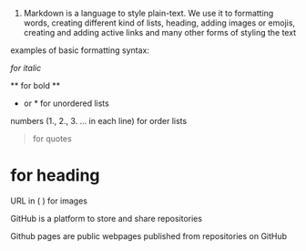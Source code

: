 1. Markdown is a language to style plain-text.
We use it to formatting words, creating different kind of lists, heading, adding images or emojis, creating and adding active links and many other forms of styling the text

examples of basic formatting syntax:

*for italic*

** for bold ** 

- or * for unordered lists

numbers (1., 2., 3. ... in each line) for order lists

> for quotes

# for heading

URL in ( ) for images

GitHub is a platform to store and share repositories

Github pages are public webpages published from repositories on GitHub
